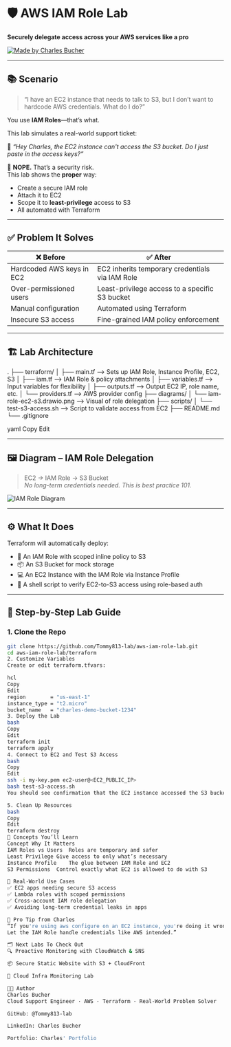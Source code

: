 # 🛡️ AWS IAM Role Lab  
**Securely delegate access across your AWS services like a pro**

[![Made by Charles Bucher](https://img.shields.io/badge/Made%20By-Charles%20Bucher-blue)](https://github.com/Tommy813-lab)

---

## 📚 Scenario

> “I have an EC2 instance that needs to talk to S3, but I don’t want to hardcode AWS credentials. What do I do?”

You use **IAM Roles**—that’s what.

This lab simulates a real-world support ticket:

💬 _“Hey Charles, the EC2 instance can't access the S3 bucket. Do I just paste in the access keys?”_

🚨 **NOPE.** That’s a security risk.  
This lab shows the **proper** way:
- Create a secure IAM role
- Attach it to EC2
- Scope it to **least-privilege** access to S3
- All automated with Terraform

---

## ✅ Problem It Solves

| ❌ Before                     | ✅ After                                            |
|-----------------------------|----------------------------------------------------|
| Hardcoded AWS keys in EC2   | EC2 inherits temporary credentials via IAM Role   |
| Over-permissioned users     | Least-privilege access to a specific S3 bucket     |
| Manual configuration        | Automated using Terraform                          |
| Insecure S3 access          | Fine-grained IAM policy enforcement                |

---

## 🏗️ Lab Architecture

.
├── terraform/
│ ├── main.tf --> Sets up IAM Role, Instance Profile, EC2, S3
│ ├── iam.tf --> IAM Role & policy attachments
│ ├── variables.tf --> Input variables for flexibility
│ ├── outputs.tf --> Output EC2 IP, role name, etc.
│ └── providers.tf --> AWS provider config
├── diagrams/
│ └── iam-role-ec2-s3.drawio.png --> Visual of role delegation
├── scripts/
│ └── test-s3-access.sh --> Script to validate access from EC2
├── README.md
└── .gitignore

yaml
Copy
Edit

---

## 🖼️ Diagram – IAM Role Delegation

> EC2 → IAM Role → S3 Bucket  
> _No long-term credentials needed. This is best practice 101._

![IAM Role Diagram](https://raw.githubusercontent.com/Tommy813-lab/aws-iam-role-lab/main/diagrams/iam-role-ec2-s3.drawio.png)

---

## ⚙️ What It Does

Terraform will automatically deploy:

- 🔐 An IAM Role with scoped inline policy to S3
- 📦 An S3 Bucket for mock storage
- 💻 An EC2 Instance with the IAM Role via Instance Profile
- 🧪 A shell script to verify EC2-to-S3 access using role-based auth

---

## 🧪 Step-by-Step Lab Guide

### 1. Clone the Repo

```bash
git clone https://github.com/Tommy813-lab/aws-iam-role-lab.git
cd aws-iam-role-lab/terraform
2. Customize Variables
Create or edit terraform.tfvars:

hcl
Copy
Edit
region        = "us-east-1"
instance_type = "t2.micro"
bucket_name   = "charles-demo-bucket-1234"
3. Deploy the Lab
bash
Copy
Edit
terraform init
terraform apply
4. Connect to EC2 and Test S3 Access
bash
Copy
Edit
ssh -i my-key.pem ec2-user@<EC2_PUBLIC_IP>
bash test-s3-access.sh
You should see confirmation that the EC2 instance accessed the S3 bucket using its IAM role.

5. Clean Up Resources
bash
Copy
Edit
terraform destroy
🧠 Concepts You’ll Learn
Concept	Why It Matters
IAM Roles vs Users	Roles are temporary and safer
Least Privilege	Give access to only what’s necessary
Instance Profile	The glue between IAM Role and EC2
S3 Permissions	Control exactly what EC2 is allowed to do with S3

🚀 Real-World Use Cases
✅ EC2 apps needing secure S3 access
✅ Lambda roles with scoped permissions
✅ Cross-account IAM role delegation
✅ Avoiding long-term credential leaks in apps

🧠 Pro Tip from Charles
“If you're using aws configure on an EC2 instance, you're doing it wrong.
Let the IAM Role handle credentials like AWS intended.”

🗂️ Next Labs To Check Out
🔍 Proactive Monitoring with CloudWatch & SNS

📦 Secure Static Website with S3 + CloudFront

🧠 Cloud Infra Monitoring Lab

👨‍💻 Author
Charles Bucher
Cloud Support Engineer · AWS · Terraform · Real-World Problem Solver

GitHub: @Tommy813-lab

LinkedIn: Charles Bucher

Portfolio: Charles' Portfolio


